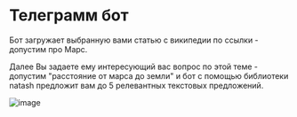 # Телеграмм бот

Бот загружает выбранную вами статью с википедии по ссылки - допустим про Марс.

Далее Вы задаете ему интересующий вас вопрос по этой теме - допустим "расстояние от марса до земли" и бот с помощью библиотеки natash предложит вам до 5 релевантных текстовых предложений. 



![image](https://user-images.githubusercontent.com/71222100/236503207-40464983-415f-44cb-8169-807244a4093b.png)
